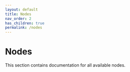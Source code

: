 ```yaml
---
layout: default
title: Nodes
nav_order: 2
has_children: true
permalink: /nodes
---
```


# Nodes

This section contains documentation for all available nodes.
